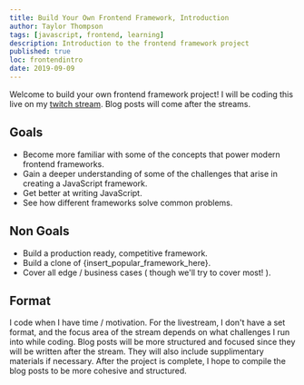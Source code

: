 ```yaml
---
title: Build Your Own Frontend Framework, Introduction
author: Taylor Thompson
tags: [javascript, frontend, learning]
description: Introduction to the frontend framework project
published: true
loc: frontendintro
date: 2019-09-09
---
```


Welcome to build your own frontend framework project! I will be coding this live on my [twitch stream](https://www.twitch.tv/slower_loris).
Blog posts will come after the streams.

## Goals

- Become more familiar with some of the concepts that power modern frontend frameworks.
- Gain a deeper understanding of some of the challenges that arise in creating a JavaScript framework.
- Get better at writing JavaScript.
- See how different frameworks solve common problems.

## Non Goals

- Build a production ready, competitive framework.
- Build a clone of {insert_popular_framework_here}.
- Cover all edge / business cases ( though we'll try to cover most! ).

## Format

I code when I have time / motivation. For the livestream, I don't have a set format, and the focus area of the stream depends on what challenges I run into while coding.
Blog posts will be more structured and focused since they will be written after the stream. They will also include supplimentary materials if necessary. After the project is complete,
I hope to compile the blog posts to be more cohesive and structured.
